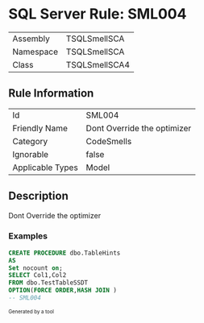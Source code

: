 ﻿# SQL Server Rule: SML004
  
|    |    |
|----|----|
| Assembly | TSQLSmellSCA |
| Namespace | TSQLSmellSCA |
| Class | TSQLSmellSCA4 |
  
## Rule Information
  
|    |    |
|----|----|
| Id | SML004 |
| Friendly Name | Dont Override the optimizer |
| Category | CodeSmells |
| Ignorable | false |
| Applicable Types | Model  |
  
## Description
  
Dont Override the optimizer
  
### Examples
  
```sql
CREATE PROCEDURE dbo.TableHints
AS
Set nocount on;
SELECT Col1,Col2
FROM dbo.TestTableSSDT
OPTION(FORCE ORDER,HASH JOIN )
-- SML004
```
  
<sub><sup>Generated by a tool</sup></sub>
